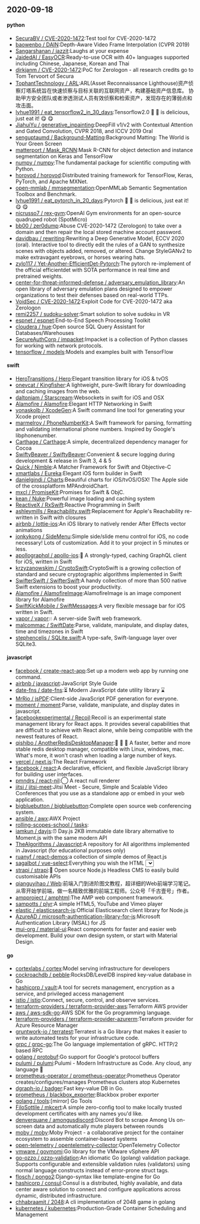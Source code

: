 ## 2020-09-18

#### python
* [SecuraBV / CVE-2020-1472](https://github.com/SecuraBV/CVE-2020-1472):Test tool for CVE-2020-1472
* [baowenbo / DAIN](https://github.com/baowenbo/DAIN):Depth-Aware Video Frame Interpolation (CVPR 2019)
* [Sangarshanan / jazzit](https://github.com/Sangarshanan/jazzit):Laughs at your expense
* [JaidedAI / EasyOCR](https://github.com/JaidedAI/EasyOCR):Ready-to-use OCR with 40+ languages supported including Chinese, Japanese, Korean and Thai
* [dirkjanm / CVE-2020-1472](https://github.com/dirkjanm/CVE-2020-1472):PoC for Zerologon - all research credits go to Tom Tervoort of Secura
* [TophantTechnology / ARL](https://github.com/TophantTechnology/ARL):ARL(Asset Reconnaissance Lighthouse)资产侦察灯塔系统旨在快速侦察与目标关联的互联网资产，构建基础资产信息库。 协助甲方安全团队或者渗透测试人员有效侦察和检索资产，发现存在的薄弱点和攻击面。
* [lyhue1991 / eat_tensorflow2_in_30_days](https://github.com/lyhue1991/eat_tensorflow2_in_30_days):Tensorflow2.0
🍎
🍊
is delicious, just eat it!
😋
😋
* [JiahuiYu / generative_inpainting](https://github.com/JiahuiYu/generative_inpainting):DeepFill v1/v2 with Contextual Attention and Gated Convolution, CVPR 2018, and ICCV 2019 Oral
* [senguptaumd / Background-Matting](https://github.com/senguptaumd/Background-Matting):Background Matting: The World is Your Green Screen
* [matterport / Mask_RCNN](https://github.com/matterport/Mask_RCNN):Mask R-CNN for object detection and instance segmentation on Keras and TensorFlow
* [numpy / numpy](https://github.com/numpy/numpy):The fundamental package for scientific computing with Python.
* [horovod / horovod](https://github.com/horovod/horovod):Distributed training framework for TensorFlow, Keras, PyTorch, and Apache MXNet.
* [open-mmlab / mmsegmentation](https://github.com/open-mmlab/mmsegmentation):OpenMMLab Semantic Segmentation Toolbox and Benchmark.
* [lyhue1991 / eat_pytorch_in_20_days](https://github.com/lyhue1991/eat_pytorch_in_20_days):Pytorch
🍊
🍉
is delicious, just eat it!
😋
😋
* [nicrusso7 / rex-gym](https://github.com/nicrusso7/rex-gym):OpenAI Gym environments for an open-source quadruped robot (SpotMicro)
* [bb00 / zer0dump](https://github.com/bb00/zer0dump):Abuse CVE-2020-1472 (Zerologon) to take over a domain and then repair the local stored machine account password.
* [davidbau / rewriting](https://github.com/davidbau/rewriting):Rewriting a Deep Generative Model, ECCV 2020 (oral). Interactive tool to directly edit the rules of a GAN to synthesize scenes with objects added, removed, or altered. Change StyleGANv2 to make extravagant eyebrows, or horses wearing hats.
* [zylo117 / Yet-Another-EfficientDet-Pytorch](https://github.com/zylo117/Yet-Another-EfficientDet-Pytorch):The pytorch re-implement of the official efficientdet with SOTA performance in real time and pretrained weights.
* [center-for-threat-informed-defense / adversary_emulation_library](https://github.com/center-for-threat-informed-defense/adversary_emulation_library):An open library of adversary emulation plans designed to empower organizations to test their defenses based on real-world TTPs.
* [VoidSec / CVE-2020-1472](https://github.com/VoidSec/CVE-2020-1472):Exploit Code for CVE-2020-1472 aka Zerologon
* [remi2257 / sudoku-solver](https://github.com/remi2257/sudoku-solver):Smart solution to solve sudoku in VR
* [espnet / espnet](https://github.com/espnet/espnet):End-to-End Speech Processing Toolkit
* [cloudera / hue](https://github.com/cloudera/hue):Open source SQL Query Assistant for Databases/Warehouses
* [SecureAuthCorp / impacket](https://github.com/SecureAuthCorp/impacket):Impacket is a collection of Python classes for working with network protocols.
* [tensorflow / models](https://github.com/tensorflow/models):Models and examples built with TensorFlow

#### swift
* [HeroTransitions / Hero](https://github.com/HeroTransitions/Hero):Elegant transition library for iOS & tvOS
* [onevcat / Kingfisher](https://github.com/onevcat/Kingfisher):A lightweight, pure-Swift library for downloading and caching images from the web.
* [daltoniam / Starscream](https://github.com/daltoniam/Starscream):Websockets in swift for iOS and OSX
* [Alamofire / Alamofire](https://github.com/Alamofire/Alamofire):Elegant HTTP Networking in Swift
* [yonaskolb / XcodeGen](https://github.com/yonaskolb/XcodeGen):A Swift command line tool for generating your Xcode project
* [marmelroy / PhoneNumberKit](https://github.com/marmelroy/PhoneNumberKit):A Swift framework for parsing, formatting and validating international phone numbers. Inspired by Google's libphonenumber.
* [Carthage / Carthage](https://github.com/Carthage/Carthage):A simple, decentralized dependency manager for Cocoa
* [SwiftyBeaver / SwiftyBeaver](https://github.com/SwiftyBeaver/SwiftyBeaver):Convenient & secure logging during development & release in Swift 3, 4 & 5
* [Quick / Nimble](https://github.com/Quick/Nimble):A Matcher Framework for Swift and Objective-C
* [xmartlabs / Eureka](https://github.com/xmartlabs/Eureka):Elegant iOS form builder in Swift
* [danielgindi / Charts](https://github.com/danielgindi/Charts):Beautiful charts for iOS/tvOS/OSX! The Apple side of the crossplatform MPAndroidChart.
* [mxcl / PromiseKit](https://github.com/mxcl/PromiseKit):Promises for Swift & ObjC.
* [kean / Nuke](https://github.com/kean/Nuke):Powerful image loading and caching system
* [ReactiveX / RxSwift](https://github.com/ReactiveX/RxSwift):Reactive Programming in Swift
* [ashleymills / Reachability.swift](https://github.com/ashleymills/Reachability.swift):Replacement for Apple's Reachability re-written in Swift with closures
* [airbnb / lottie-ios](https://github.com/airbnb/lottie-ios):An iOS library to natively render After Effects vector animations
* [jonkykong / SideMenu](https://github.com/jonkykong/SideMenu):Simple side/slide menu control for iOS, no code necessary! Lots of customization. Add it to your project in 5 minutes or less.
* [apollographql / apollo-ios](https://github.com/apollographql/apollo-ios):📱
A strongly-typed, caching GraphQL client for iOS, written in Swift
* [krzyzanowskim / CryptoSwift](https://github.com/krzyzanowskim/CryptoSwift):CryptoSwift is a growing collection of standard and secure cryptographic algorithms implemented in Swift
* [SwifterSwift / SwifterSwift](https://github.com/SwifterSwift/SwifterSwift):A handy collection of more than 500 native Swift extensions to boost your productivity.
* [Alamofire / AlamofireImage](https://github.com/Alamofire/AlamofireImage):AlamofireImage is an image component library for Alamofire
* [SwiftKickMobile / SwiftMessages](https://github.com/SwiftKickMobile/SwiftMessages):A very flexible message bar for iOS written in Swift.
* [vapor / vapor](https://github.com/vapor/vapor):💧
A server-side Swift web framework.
* [malcommac / SwiftDate](https://github.com/malcommac/SwiftDate):Parse, validate, manipulate, and display dates, time and timezones in Swift
* [stephencelis / SQLite.swift](https://github.com/stephencelis/SQLite.swift):A type-safe, Swift-language layer over SQLite3.

#### javascript
* [facebook / create-react-app](https://github.com/facebook/create-react-app):Set up a modern web app by running one command.
* [airbnb / javascript](https://github.com/airbnb/javascript):JavaScript Style Guide
* [date-fns / date-fns](https://github.com/date-fns/date-fns):⏳
Modern JavaScript date utility library
⌛️
* [MrRio / jsPDF](https://github.com/MrRio/jsPDF):Client-side JavaScript PDF generation for everyone.
* [moment / moment](https://github.com/moment/moment):Parse, validate, manipulate, and display dates in javascript.
* [facebookexperimental / Recoil](https://github.com/facebookexperimental/Recoil):Recoil is an experimental state management library for React apps. It provides several capabilities that are difficult to achieve with React alone, while being compatible with the newest features of React.
* [qishibo / AnotherRedisDesktopManager](https://github.com/qishibo/AnotherRedisDesktopManager):🚀
🚀
🚀
A faster, better and more stable redis desktop manager, compatible with Linux, windows, mac. What's more, it won't crash when loading a large number of keys.
* [vercel / next.js](https://github.com/vercel/next.js):The React Framework
* [facebook / react](https://github.com/facebook/react):A declarative, efficient, and flexible JavaScript library for building user interfaces.
* [pmndrs / react-nil](https://github.com/pmndrs/react-nil):⃝ A react null renderer
* [jitsi / jitsi-meet](https://github.com/jitsi/jitsi-meet):Jitsi Meet - Secure, Simple and Scalable Video Conferences that you use as a standalone app or embed in your web application.
* [bigbluebutton / bigbluebutton](https://github.com/bigbluebutton/bigbluebutton):Complete open source web conferencing system.
* [ansible / awx](https://github.com/ansible/awx):AWX Project
* [rolling-scopes-school / tasks](https://github.com/rolling-scopes-school/tasks):
* [iamkun / dayjs](https://github.com/iamkun/dayjs):⏰
Day.js 2KB immutable date library alternative to Moment.js with the same modern API
* [TheAlgorithms / Javascript](https://github.com/TheAlgorithms/Javascript):A repository for All algorithms implemented in Javascript (for educational purposes only)
* [ruanyf / react-demos](https://github.com/ruanyf/react-demos):a collection of simple demos of React.js
* [sagalbot / vue-select](https://github.com/sagalbot/vue-select):Everything you wish the HTML <select> element could do, wrapped up into a lightweight, extensible Vue component.
* [strapi / strapi](https://github.com/strapi/strapi):🚀
Open source Node.js Headless CMS to easily build customisable APIs
* [qianguyihao / Web](https://github.com/qianguyihao/Web):前端入门到进阶图文教程，超详细的Web前端学习笔记。从零开始学前端，做一名精致优雅的前端工程师。公众号「千古壹号」作者。
* [ampproject / amphtml](https://github.com/ampproject/amphtml):The AMP web component framework.
* [sampotts / plyr](https://github.com/sampotts/plyr):A simple HTML5, YouTube and Vimeo player
* [elastic / elasticsearch-js](https://github.com/elastic/elasticsearch-js):Official Elasticsearch client library for Node.js
* [AzureAD / microsoft-authentication-library-for-js](https://github.com/AzureAD/microsoft-authentication-library-for-js):Microsoft Authentication Library (MSAL) for JS
* [mui-org / material-ui](https://github.com/mui-org/material-ui):React components for faster and easier web development. Build your own design system, or start with Material Design.

#### go
* [cortexlabs / cortex](https://github.com/cortexlabs/cortex):Model serving infrastructure for developers
* [cockroachdb / pebble](https://github.com/cockroachdb/pebble):RocksDB/LevelDB inspired key-value database in Go
* [hashicorp / vault](https://github.com/hashicorp/vault):A tool for secrets management, encryption as a service, and privileged access management
* [istio / istio](https://github.com/istio/istio):Connect, secure, control, and observe services.
* [terraform-providers / terraform-provider-aws](https://github.com/terraform-providers/terraform-provider-aws):Terraform AWS provider
* [aws / aws-sdk-go](https://github.com/aws/aws-sdk-go):AWS SDK for the Go programming language.
* [terraform-providers / terraform-provider-azurerm](https://github.com/terraform-providers/terraform-provider-azurerm):Terraform provider for Azure Resource Manager
* [gruntwork-io / terratest](https://github.com/gruntwork-io/terratest):Terratest is a Go library that makes it easier to write automated tests for your infrastructure code.
* [grpc / grpc-go](https://github.com/grpc/grpc-go):The Go language implementation of gRPC. HTTP/2 based RPC
* [golang / protobuf](https://github.com/golang/protobuf):Go support for Google's protocol buffers
* [pulumi / pulumi](https://github.com/pulumi/pulumi):Pulumi - Modern Infrastructure as Code. Any cloud, any language
🚀
* [prometheus-operator / prometheus-operator](https://github.com/prometheus-operator/prometheus-operator):Prometheus Operator creates/configures/manages Prometheus clusters atop Kubernetes
* [dgraph-io / badger](https://github.com/dgraph-io/badger):Fast key-value DB in Go.
* [prometheus / blackbox_exporter](https://github.com/prometheus/blackbox_exporter):Blackbox prober exporter
* [golang / tools](https://github.com/golang/tools):[mirror] Go Tools
* [FiloSottile / mkcert](https://github.com/FiloSottile/mkcert):A simple zero-config tool to make locally trusted development certificates with any names you'd like.
* [denverquane / amongusdiscord](https://github.com/denverquane/amongusdiscord):Discord Bot to scrape Among Us on-screen data and automatically mute players between rounds
* [moby / moby](https://github.com/moby/moby):Moby Project - a collaborative project for the container ecosystem to assemble container-based systems
* [open-telemetry / opentelemetry-collector](https://github.com/open-telemetry/opentelemetry-collector):OpenTelemetry Collector
* [vmware / govmomi](https://github.com/vmware/govmomi):Go library for the VMware vSphere API
* [go-ozzo / ozzo-validation](https://github.com/go-ozzo/ozzo-validation):An idiomatic Go (golang) validation package. Supports configurable and extensible validation rules (validators) using normal language constructs instead of error-prone struct tags.
* [flosch / pongo2](https://github.com/flosch/pongo2):Django-syntax like template-engine for Go
* [hashicorp / consul](https://github.com/hashicorp/consul):Consul is a distributed, highly available, and data center aware solution to connect and configure applications across dynamic, distributed infrastructure.
* [chhabraamit / 2048](https://github.com/chhabraamit/2048):A cli implementation of 2048 game in golang
* [kubernetes / kubernetes](https://github.com/kubernetes/kubernetes):Production-Grade Container Scheduling and Management
